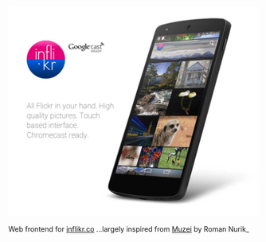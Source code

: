 ![inflikr.co](screenshot.jpg "inflikr.cp")

Web frontend for [inflikr.co](http://inflikr.co "Inflikr For Flickr - Android app")
...largely inspired from [Muzei](https://github.com/romannurik/muzei "Muzei") by Roman Nurik_

